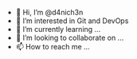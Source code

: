 - 👋 Hi, I’m @d4nich3n
- 👀 I’m interested in Git and DevOps
- 🌱 I’m currently learning ...
- 💞️ I’m looking to collaborate on ...
- 📫 How to reach me ...

<!---
d4nich3n/d4nich3n is a ✨ special ✨ repository because its `README.md` (this file) appears on your GitHub profile.
You can click the Preview link to take a look at your changes.
--->
